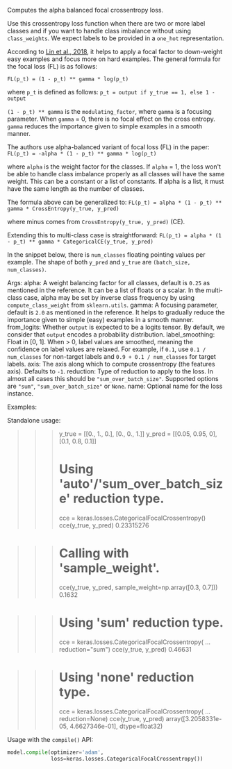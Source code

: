 Computes the alpha balanced focal crossentropy loss.

Use this crossentropy loss function when there are two or more label
classes and if you want to handle class imbalance without using
`class_weights`. We expect labels to be provided in a `one_hot`
representation.

According to [Lin et al., 2018](https://arxiv.org/pdf/1708.02002.pdf), it
helps to apply a focal factor to down-weight easy examples and focus more on
hard examples. The general formula for the focal loss (FL)
is as follows:

`FL(p_t) = (1 - p_t) ** gamma * log(p_t)`

where `p_t` is defined as follows:
`p_t = output if y_true == 1, else 1 - output`

`(1 - p_t) ** gamma` is the `modulating_factor`, where `gamma` is a focusing
parameter. When `gamma` = 0, there is no focal effect on the cross entropy.
`gamma` reduces the importance given to simple examples in a smooth manner.

The authors use alpha-balanced variant of focal loss (FL) in the paper:
`FL(p_t) = -alpha * (1 - p_t) ** gamma * log(p_t)`

where `alpha` is the weight factor for the classes. If `alpha` = 1, the
loss won't be able to handle class imbalance properly as all
classes will have the same weight. This can be a constant or a list of
constants. If alpha is a list, it must have the same length as the number
of classes.

The formula above can be generalized to:
`FL(p_t) = alpha * (1 - p_t) ** gamma * CrossEntropy(y_true, y_pred)`

where minus comes from `CrossEntropy(y_true, y_pred)` (CE).

Extending this to multi-class case is straightforward:
`FL(p_t) = alpha * (1 - p_t) ** gamma * CategoricalCE(y_true, y_pred)`

In the snippet below, there is `num_classes` floating pointing values per
example. The shape of both `y_pred` and `y_true` are
`(batch_size, num_classes)`.

Args:
    alpha: A weight balancing factor for all classes, default is `0.25` as
        mentioned in the reference. It can be a list of floats or a scalar.
        In the multi-class case, alpha may be set by inverse class
        frequency by using `compute_class_weight` from `sklearn.utils`.
    gamma: A focusing parameter, default is `2.0` as mentioned in the
        reference. It helps to gradually reduce the importance given to
        simple (easy) examples in a smooth manner.
    from_logits: Whether `output` is expected to be a logits tensor. By
        default, we consider that `output` encodes a probability
        distribution.
    label_smoothing: Float in [0, 1]. When > 0, label values are smoothed,
        meaning the confidence on label values are relaxed. For example, if
        `0.1`, use `0.1 / num_classes` for non-target labels and
        `0.9 + 0.1 / num_classes` for target labels.
    axis: The axis along which to compute crossentropy (the features
        axis). Defaults to `-1`.
    reduction: Type of reduction to apply to the loss. In almost all cases
        this should be `"sum_over_batch_size"`.
        Supported options are `"sum"`, `"sum_over_batch_size"` or `None`.
    name: Optional name for the loss instance.

Examples:

Standalone usage:

>>> y_true = [[0., 1., 0.], [0., 0., 1.]]
>>> y_pred = [[0.05, 0.95, 0], [0.1, 0.8, 0.1]]
>>> # Using 'auto'/'sum_over_batch_size' reduction type.
>>> cce = keras.losses.CategoricalFocalCrossentropy()
>>> cce(y_true, y_pred)
0.23315276

>>> # Calling with 'sample_weight'.
>>> cce(y_true, y_pred, sample_weight=np.array([0.3, 0.7]))
0.1632

>>> # Using 'sum' reduction type.
>>> cce = keras.losses.CategoricalFocalCrossentropy(
...     reduction="sum")
>>> cce(y_true, y_pred)
0.46631

>>> # Using 'none' reduction type.
>>> cce = keras.losses.CategoricalFocalCrossentropy(
...     reduction=None)
>>> cce(y_true, y_pred)
array([3.2058331e-05, 4.6627346e-01], dtype=float32)

Usage with the `compile()` API:

```python
model.compile(optimizer='adam',
              loss=keras.losses.CategoricalFocalCrossentropy())
```
